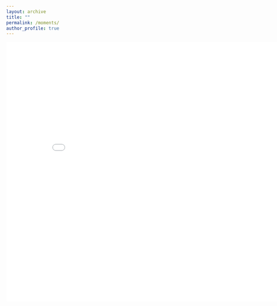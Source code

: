 ```yaml
---
layout: archive
title: ""
permalink: /moments/
author_profile: true
---
```


<iframe src="/js/travel_map.html" height="700" width="850" style="border:none;"></iframe>
